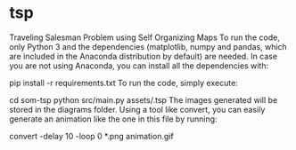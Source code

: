 # tsp
Traveling Salesman Problem using Self Organizing Maps
To run the code, only Python 3 and the dependencies (matplotlib, numpy and pandas, which are included in the Anaconda distribution by default) are needed. In case you are not using Anaconda, you can install all the dependencies with:

pip install -r requirements.txt
To run the code, simply execute:

cd som-tsp
python src/main.py assets/<instance>.tsp
The images generated will be stored in the diagrams folder. Using a tool like convert, you can easily generate an animation like the one in this file by running:

convert -delay 10 -loop 0 *.png animation.gif
